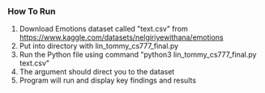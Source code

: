 ### How To Run
1. Download Emotions dataset called "text.csv" from https://www.kaggle.com/datasets/nelgiriyewithana/emotions
2. Put into directory with lin_tommy_cs777_final.py
3. Run the Python file using command "python3 lin_tommy_cs777_final.py text.csv"
4. The argument should direct you to the dataset
5. Program will run and display key findings and results
